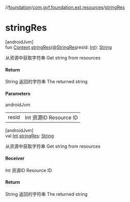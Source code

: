 //[foundation](../../index.md)/[com.gyf.foundation.ext.resources](index.md)/[stringRes](string-res.md)

# stringRes

[androidJvm]\
fun [Context](https://developer.android.com/reference/kotlin/android/content/Context.html).[stringRes](string-res.md)(@[StringRes](https://developer.android.com/reference/kotlin/androidx/annotation/StringRes.html)resId: [Int](https://kotlinlang.org/api/core/kotlin-stdlib/kotlin/-int/index.html)): [String](https://kotlinlang.org/api/core/kotlin-stdlib/kotlin/-string/index.html)

从资源中获取字符串 Get string from resources

#### Return

String 返回的字符串     The returned string

#### Parameters

androidJvm

| | |
|---|---|
| resId | Int 资源ID     Resource ID |

[androidJvm]\
val [Int](https://kotlinlang.org/api/core/kotlin-stdlib/kotlin/-int/index.html).[stringRes](string-res.md): [String](https://kotlinlang.org/api/core/kotlin-stdlib/kotlin/-string/index.html)

从资源中获取字符串 Get string from resources

#### Receiver

Int 资源ID     Resource ID

#### Return

String 返回的字符串     The returned string
